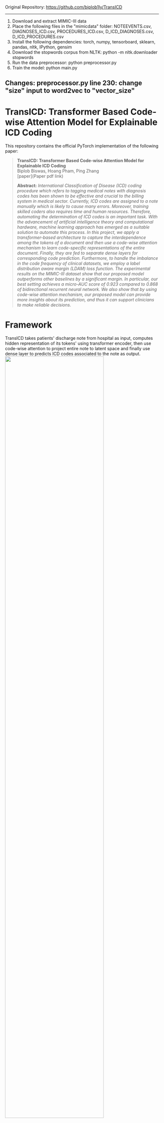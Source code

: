 Original Repository: https://github.com/biplob1ly/TransICD

--------------------------------------------------------------------------------
1. Download and extract MIMIC-III data
2. Place the following files in the "mimicdata" folder: NOTEEVENTS.csv, DIAGNOSES_ICD.csv, PROCEDURES_ICD.csv, D_ICD_DIAGNOSES.csv, D_ICD_PROCEDURES.csv
3. Install the following dependencies: torch, numpy, tensorboard, sklearn, pandas, nltk, IPython, gensim
4. Download the stopwords corpus from NLTK: python -m nltk.downloader stopwords
5. Run the data preprocessor: python preprocessor.py
6. Train the model: python main.py


Changes:
preprocessor.py line 230: change "size" input to word2vec to "vector_size"
--------------------------------------------------------------------------------


# TransICD: Transformer Based Code-wise Attention Model for Explainable ICD Coding

This repository contains the official PyTorch implementation of the following paper:

> **TransICD: Transformer Based Code-wise Attention Model for Explainable ICD Coding**<br>
> Biplob Biswas, Hoang Pham, Ping Zhang<br>
> [paper](Paper pdf link)
>
> **Abstract:** *International Classification of Disease (ICD) coding procedure which refers to tagging medical notes with diagnosis codes has been shown to be effective and crucial to the billing system in medical sector. Currently, ICD codes are assigned to a note manually which is likely to cause many errors. Moreover, training skilled coders also requires time and human resources. Therefore, automating the determination of ICD codes is an important task. With the advancement of artificial intelligence theory and computational hardware, machine learning approach has emerged as a suitable solution to automate this process. In this project, we apply a transformer-based architecture to capture the interdependence among the tokens of a document and then use a code-wise attention mechanism to learn code-specific representations of the entire document. Finally, they are fed to separate dense layers for corresponding code prediction. Furthermore, to handle the imbalance in the code frequency of clinical datasets, we employ a label distribution aware margin (LDAM) loss function. The experimental results on the MIMIC-III dataset show that our proposed model outperforms other baselines by a significant margin. In particular, our best setting achieves a micro-AUC score of 0.923 compared to 0.868 of bidirectional recurrent neural network. We also show that by using code-wise attention mechanism, our proposed model can provide more insights about its prediction, and thus it can support clinicians to make reliable decisions.*

# Framework 

TransICD takes patients' discharge note from hospital as input, computes hidden representation of its tokens' using transformer encoder, then use code-wise attention to project entire note to latent space and finally use dense layer to predicts ICD codes associated to the note as output.
<img src="img/ICD_model.png" width=80%>


# Files Directory
    TransICd/
    |
    |--code/
    |
    |--img/
    |
    |--results/                              * Results and log files will be generated here                                  
    |
    |--mimicdata/                            * Put the downloaded MIMIC-III dataset here.
         |                                  
         |--NOTEEVENTS.csv                   * Collect from MIMIC-III.
         |
         |--DIAGNOSES_ICD.csv                * Collect from MIMIC-III.
         |
         |--PROCEDURES_ICD.csv               * Collect from MIMIC-III.
         |
         |--D_ICD_DIAGNOSES.csv              * Collect from MIMIC-III.
         |
         |--D_ICD_PROCEDURES.csv             * Collect from MIMIC-III.
         |
         |--ICD9_descriptions (Already given)
         |
         |--caml/                            * train-dev-test split (already given) from [caml-mimic](https://github.com/jamesmullenbach/caml-mimic)
         |    |
         |    |--train_50_hadm_ids.csv
         |    |
         |    |--dev_50_hadm_ids.csv
         |    |
         |    |--test_50_hadm_ids.csv
         |    |
         |    |--train_full_hadm_ids.csv
         |    |
         |    |--dev_full_hadm_ids.csv
         |    |
         |    |--test_full_hadm_ids.csv
         |
         |--generated/                       * The preprocessing codes will generate some files here.


# Environment
Ubuntu20.04, python3.7.6

Install [pytorch 1.5.0](https://pytorch.org/)

# Data preprocessing

## MIMIC-III data preprocessing
1. Download [MIMIC-III](https://mimic.physionet.org) dataset and put the required files (specified above in the file tree) in transICD/mimicdata/.

2. Preprocess MIMIC-III data.
```
cd code/
python preprocessor.py
```

# TransICD

1. Train TransICD model.
```
cd code/
python main.py
```

## Hyper-paramers of TransICD

|Hyper-Parameter                   |Value       |    
|----------------------------------|------------|
|Maximum document Length           |    2500    |
|Embed Size (d_e)                  |     128    |
|No. of Transformer Encoder Layer  |       2    |
|No. of Transformer Attention Head |       8    |
|Hidden Size (d_h)                 |     128    |
|Learning Rate                     |   0.001    |
|Batch Size                        |       8    |
|Dropout Rate                      |     0.1    |
|Epochs                            |      30    |


## Results of TransICD

The comparative scores of different models for the 50 most frequent ICD codes of MIMIC-III dataset. Our proposed TransICD model produced highest scores on micro F1 and on both macro and micro AUC, whereas the result in macro-F1 and precision@5 are comparable to the corresponding best score.

```
---------------------------------------------------------------------------------------------------------------
|                                               |            AUC            |           F1        |           |
|Model                                          |-------------|-------------|-----------|---------|   P@5     |
|                                               |      Macro  |    Micro    |  Macro    |  Micro  |           |
|-----------------------------------------------|-------------------------------------------------------------|
|LR                                             |      82.9        86.4        47.7        53.3       54.6    |
|Bi-GRU                                         |      82.8        86.8        48.4        54.9       59.1    |
|C-MemNN                                        |      83.3         -           -           -         42.0    |
|C-LSTM-Att                                     |       -          90.0         -          53.2        -      |
|CNN                                            |      87.6        90.7        57.6        62.5       62.0    |
|CAML                                           |      87.5        90.9        53.2        61.4       60.9    |
|LEAM                                           |      88.1        91.2        54.0        61.9       61.2    |
|-----------------------------------------------|-------------------------------------------------------------|
|Transformer                                    |      85.2        88.9        47.8        56.3       56.5    |
|Transformer + Attention                        |      88.2        91.1        49.4        59.3       59.6    |
|TransICD (Transformer + Attention + LDAM_loss) |   89.4+\-0.1  92.3+\-0.1  56.2+\-0.4  64.4+\-0.3 61.7+\-0.3 |
---------------------------------------------------------------------------------------------------------------
```

AUC and F1 scores across top-50 frequent ICD-9 codes of MIMIC-III dataset:

<img src="img/auc_f1.png" width=80%>


## Visualization
Visualization of the model attending on an excerpt from a discharge summary for label- (a) Urinary tract infection (ICD: 599.0), (b) Single internal mammary-coronary artery bypass (ICD: 36.15). Darker color indicates higher attention:

(a)
<img src="img/urinary.png" width=80%>

(b)
<img src="img/coronary.png" width=80%>



